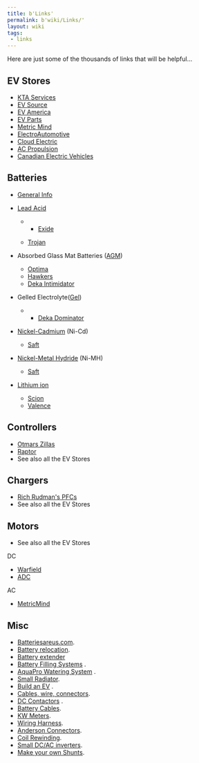 ```yaml
---
title: b'Links'
permalink: b'wiki/Links/'
layout: wiki
tags:
 - links
---
```


Here are just some of the thousands of links that will be helpful...

EV Stores
---------

-   [KTA Services](http://www.kta-ev.com)
-   [EV Source](http://www.evsource.com)
-   [EV America](http://www.ev-america.com)
-   [EV Parts](http://www.evparts.com/)
-   [Metric Mind](http://www.metricmind.com/index1.htm)
-   [ElectroAutomotive](http://electroauto.com/)
-   [Cloud Electric](http://www.cloudelectric.com/)
-   [AC Propulsion](http://acpropulsion.com/)
-   [Canadian Electric Vehicles](http://www.canev.com/)

Batteries
---------

-   [General
    Info](http://www.thermoanalytics.com/support/publications/batterytypesdoc.html)
-   [Lead Acid](/wiki/Lead_Acid "wikilink")
    -   -   [Exide](http://www.exideworld.com/)

    -   [Trojan](http://www.trojanbattery.com)

-   Absorbed Glass Mat Batteries ([AGM](/wiki/AGM "wikilink"))
    -   [Optima](http://www.remybattery.com/)
    -   [Hawkers](http://www.enersysreservepower.com/)
    -   [Deka Intimidator](http://www.eastpenn-deka.com/)
-   Gelled Electrolyte([Gel](/wiki/Gel "wikilink"))
    -   -   [Deka Dominator](http://www.eastpenn-deka.com/)

-   [Nickel-Cadmium](/wiki/Nickel-Cadmium "wikilink") (Ni-Cd)
    -   [Saft](http://www.saftbatteries.com/)
-   [Nickel-Metal Hydride](/wiki/Nickel-Metal_Hydride "wikilink") (Ni-MH)
    -   [Saft](http://www.saftbatteries.com/)
-   [Lithium ion](/wiki/Lithium_ion "wikilink")
    -   [Scion](http://www.sionpower.com/)
    -   [Valence](http://www.valence.com/)

Controllers
-----------

-   [Otmars Zillas](http://www.cafeelectric.com/)
-   [Raptor](http://www.dcpowersystems.com/)
-   See also all the EV Stores

Chargers
--------

-   [Rich Rudman's PFCs](http://www.manzanitamicro.com/)
-   See also all the EV Stores

Motors
------

-   See also all the EV Stores

DC

-   [Warfield](http://www.warfieldelectric.com)
-   [ADC](http://www.adcmotors.com)

AC

-   [MetricMind](http://www.metricmind.com/index1.htm)

Misc
----

-   [Batteriesareus.com](http://www.batteriesareus.com).
-   [Battery
    relocation](http://www.timskelton.com/lightning/race_prep/weight/battery_relocate.htm).
-   [Battery extender](http://www.sfxperformance.com/parts/AUM9202.htm)
-   [Battery Filling Systems](http://www.batteryfillingsystems.com/) .
-   [AquaPro Watering System](http://www.aquapro.net/index.html) .
-   [Small Radiator](http://www.aquastealth.com/).
-   [Build an EV](http://www.evadc.org/build_an_ev.html) .
-   [Cables, wire, connectors](http://www.quickcable.com/).
-   [DC Contactors](http://www.curtisinst.com/) .
-   [Battery Cables](http://www.eastpenn-deka.com).
-   [KW Meters](http://www.hialeahmeter.com/).
-   [Wiring Harness](http://kwikwire.com/).
-   [Anderson Connectors](http://www.powerwerx.com/).
-   [Coil Rewinding](http://www.qsl.net/ki7cx/Coilrewind.htm).
-   [Small DC/AC
    inverters](http://www.zbattery.com/zbattery/aed75.html).
-   [Make your own
    Shunts](http://www.uoguelph.ca/~antoon/gadgets/shunts/shunts.html).

